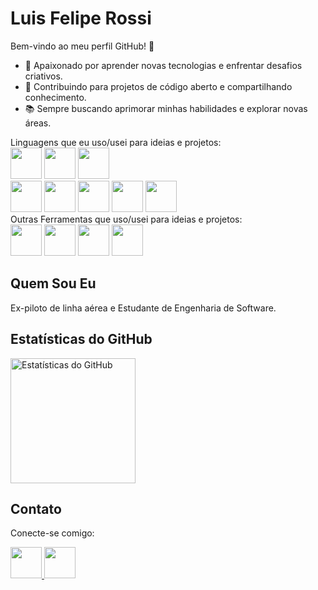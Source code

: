 # Luis Felipe Rossi

Bem-vindo ao meu perfil GitHub! 👋

- 🚀 Apaixonado por aprender novas tecnologias e enfrentar desafios criativos.<br>
- 🌱 Contribuindo para projetos de código aberto e compartilhando conhecimento.<br>
- 📚 Sempre buscando aprimorar minhas habilidades e explorar novas áreas.<br>

Linguagens que eu uso/usei para ideias e projetos: <br>
    <img src="https://cdn.jsdelivr.net/gh/devicons/devicon/icons/java/java-original-wordmark.svg" height="50px" />
    <img src="https://cdn.jsdelivr.net/gh/devicons/devicon/icons/c/c-original.svg" height="50px"/>
    <img src="https://cdn.jsdelivr.net/gh/devicons/devicon@latest/icons/python/python-original-wordmark.svg" height="50px"/>     
    <img src="https://cdn.jsdelivr.net/gh/devicons/devicon/icons/flutter/flutter-original.svg" height="50px"/>
    <img src="https://cdn.jsdelivr.net/gh/devicons/devicon/icons/go/go-original-wordmark.svg" height="50px"/>
    <img src="https://cdn.jsdelivr.net/gh/devicons/devicon/icons/typescript/typescript-original.svg" height="50px"/>
    <img src="https://cdn.jsdelivr.net/gh/devicons/devicon/icons/arduino/arduino-original-wordmark.svg" height="50px"/>
    <img src="https://cdn.jsdelivr.net/gh/devicons/devicon/icons/postgresql/postgresql-original-wordmark.svg" height="50px"/>
    <br>
    Outras Ferramentas que uso/usei para ideias e projetos: <br>
    <img src="https://cdn.jsdelivr.net/gh/devicons/devicon/icons/git/git-original-wordmark.svg" height="50px"/>
    <img src="https://cdn.jsdelivr.net/gh/devicons/devicon/icons/apple/apple-original.svg" height="50px"/>
    <img src="https://cdn.jsdelivr.net/gh/devicons/devicon/icons/react/react-original.svg" height="50px"/>
    <img src="https://cdn.jsdelivr.net/gh/devicons/devicon/icons/spring/spring-original-wordmark.svg" height="50px"/>
    


## Quem Sou Eu

Ex-piloto de linha aérea e Estudante de Engenharia de Software. 

## Estatísticas do GitHub
<p>
  <img src="https://github-readme-stats.vercel.app/api?username=lfcr9311&theme=dark&show_icons=true" alt="Estatísticas do GitHub" height=200px>
</p>
  
  
## Contato

Conecte-se comigo:

<a href="https://www.linkedin.com/in/luis-felipe-copetti-rossi-86780541/">
  <img src="https://cdn.jsdelivr.net/gh/devicons/devicon/icons/linkedin/linkedin-original.svg" height="50px" />
</a>
<a href="mailto:lfcr93@gmail.com">
  <img src="https://img.icons8.com/color/96/000000/gmail--v1.png" height="50px" />
</a>
